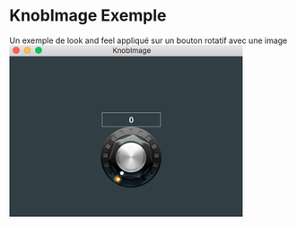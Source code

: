 # KnobImage Exemple

Un exemple de look and feel appliqué sur un bouton rotatif avec une image 
![Texte alternatif](KnobImg.png)

